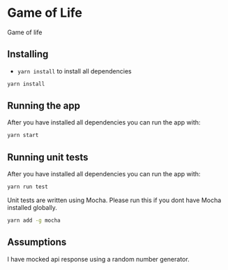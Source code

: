 # Game of Life

Game of life

## Installing

-   `yarn install` to install all dependencies

```sh
yarn install
```

## Running the app

After you have installed all dependencies you can run the app with:

```bash
yarn start
```

## Running unit tests

After you have installed all dependencies you can run the app with:

```bash
yarn run test
```

Unit tests are written using Mocha. Please run this if you dont have Mocha installed globally.

```sh
yarn add -g mocha
```

## Assumptions

I have mocked api response using a random number generator.
